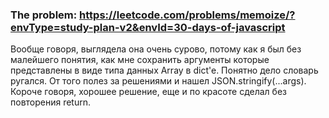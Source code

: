 ### The problem: https://leetcode.com/problems/memoize/?envType=study-plan-v2&envId=30-days-of-javascript

Вообще говоря, выглядела она очень сурово, потому как я был без малейшего понятия, как мне сохранить аргументы которые представлены в виде типа данных Array в dict'e. Понятно дело словарь ругался. От того полез за решениями и нашел JSON.stringify(...args). Короче говоря, хорошее решение, еще и по красоте сделал без повторения return.